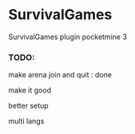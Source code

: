 # SurvivalGames
SurvivalGames plugin pocketmine 3
### TODO:
make arena join and quit : done

make it good

better setup

multi langs
